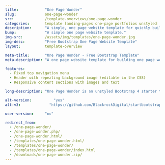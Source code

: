 ```yaml
---
title:            "One Page Wonder"
slug:             one-page-wonder
src:              /template-overviews/one-page-wonder
categories:       template landing-pages one-page portfolios unstyled
description:      "A simple, one page website template for quickly building one page websites using Bootstrap 4."
bump:             "A simple one page website template."
img-src:          /assets/img/templates/one-page-wonder.jpg
img-desc:         "Free Bootstrap One Page Website Template"
layout:           template-overview

meta-title:       "One Page Wonder - Free Bootstrap Template"
meta-description: "A one page website template for building one page websites using Bootstrap 4. All Start Bootstrap templates are free to download and open source."

features:
  - Fixed top navigation menu
  - Header with repeating background image (editable in the CSS)
  - Responsive content sections with images and text

long-description: "One Page Wonder is an unstyled Bootstrap 4 starter template for quickly creating one page websites in Bootstrap."

alt-version:		  "yes"
alt-v3:		        "https://github.com/BlackrockDigital/startbootstrap-one-page-wonder/archive/v3.3.7.zip"

user-version:     "no"

redirect_from:
  - /one-page-wonder/
  - /one-page-wonder.php/
  - /one-page-wonder.html/
  - /templates/one-page-wonder.html/
  - /templates/one-page-wonder/
  - /templates/one-page-wonder/index.html
  - /downloads/one-page-wonder.zip/
---
```

